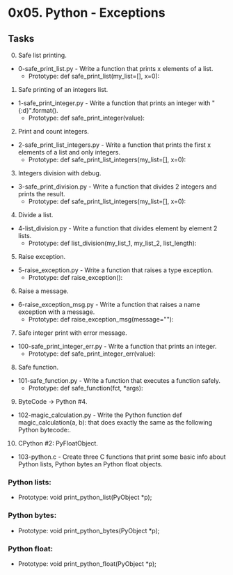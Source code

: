 # 0x05. Python - Exceptions

## Tasks
00. Safe list printing.
- 0-safe_print_list.py - Write a function that prints x elements of a list.
	- Prototype: def safe_print_list(my_list=[], x=0):

01. Safe printing of an integers list.
- 1-safe_print_integer.py - Write a function that prints an integer with "{:d}".format().
	- Prototype: def safe_print_integer(value):

02. Print and count integers.
- 2-safe_print_list_integers.py - Write a function that prints the first x elements of a list and only integers.
	- Prototype: def safe_print_list_integers(my_list=[], x=0):

03. Integers division with debug.
- 3-safe_print_division.py - Write a function that divides 2 integers and prints the result.
	- Prototype: def safe_print_list_integers(my_list=[], x=0):

04. Divide a list.
- 4-list_division.py - Write a function that divides element by element 2 lists.
	- Prototype: def list_division(my_list_1, my_list_2, list_length):

05. Raise exception.
- 5-raise_exception.py - Write a function that raises a type exception.
	- Prototype: def raise_exception():

06. Raise a message.
- 6-raise_exception_msg.py - Write a function that raises a name exception with a message.
	- Prototype: def raise_exception_msg(message=""):

07. Safe integer print with error message.
- 100-safe_print_integer_err.py - Write a function that prints an integer.
	- Prototype: def safe_print_integer_err(value):

08. Safe function.
- 101-safe_function.py - Write a function that executes a function safely.
	- Prototype: def safe_function(fct, *args):

09. ByteCode -> Python #4.
- 102-magic_calculation.py - Write the Python function def magic_calculation(a, b): that does exactly the same as the following Python bytecode:.

10. CPython #2: PyFloatObject.
- 103-python.c - Create three C functions that print some basic info about Python lists, Python bytes an Python float objects.

### Python lists:
- Prototype: void print_python_list(PyObject *p);

### Python bytes:
- Prototype: void print_python_bytes(PyObject *p);

### Python float:
- Prototype: void print_python_float(PyObject *p);

